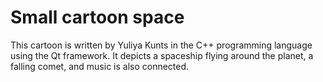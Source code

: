 # Small cartoon space

This cartoon is written by Yuliya Kunts in the C++ programming language using the Qt framework. It depicts a spaceship flying around the planet, a falling comet, and music is also connected.
